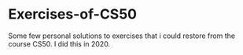 # Exercises-of-CS50
Some few personal solutions to exercises that i could restore from the course CS50.
I did this in 2020.
